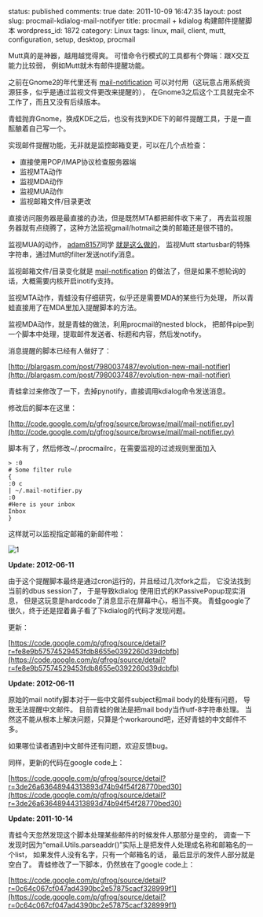 status: published
comments: true
date: 2011-10-09 16:47:35
layout: post
slug: procmail-kdialog-mail-notifyer
title: procmail + kdialog 构建邮件提醒脚本
wordpress_id: 1872
category: Linux
tags: linux, mail, client, mutt, configuration, setup, desktop, procmail

Mutt真的是神器，越用越觉得爽。
可惜命令行模式的工具都有个弊端：跟X交互能力比较弱，
例如Mutt就木有邮件提醒功能。

之前在Gnome2的年代里还有
[mail-notification](http://www.nongnu.org/mailnotify/)
可以对付用（这玩意占用系统资源狂多，似乎是通过监视文件更改来提醒的），
在Gnome3之后这个工具就完全不工作了，而且又没有后续版本。

青蛙抛弃Gnome，换成KDE之后，也没有找到KDE下的邮件提醒工具，于是一直酝酿着自己写一个。


实现邮件提醒功能，无非就是监控邮箱变更，可以在几个点检查：

  * 直接使用POP/IMAP协议检查服务器端
  * 监视MTA动作
  * 监视MDA动作
  * 监视MUA动作
  * 监视邮箱文件/目录更改


直接访问服务器是最直接的办法，但是既然MTA都把邮件收下来了，
再去监视服务器就有点绕腾了，这种方法监视gmail/hotmail之类的邮箱还是很不错的。

监视MUA的动作，
[adam8157](http://www.adam8157.info)同学
[就是这么做的](http://www.adam8157.info/blog/2010/05/mutt-filter-notify/)，
监视Mutt startusbar的特殊字符串，通过Mutt的filter发送notify消息。

监视邮箱文件/目录变化就是
[mail-notification](http://www.nongnu.org/mailnotify/)
的做法了，但是如果不想轮询的话，大概需要内核开启inotify支持。

监视MTA动作，青蛙没有仔细研究，似乎还是需要MDA的某些行为处理，
所以青蛙直接用了在MDA里加入提醒脚本的方法。

监视MDA动作，就是青蛙的做法，利用procmail的nested block，
把邮件pipe到一个脚本中处理，提取邮件发送者、标题和内容，然后发notify。

消息提醒的脚本已经有人做好了：

[http://blargasm.com/post/7980037487/evolution-new-mail-notifier](http://blargasm.com/post/7980037487/evolution-new-mail-notifier)


青蛙拿过来修改了一下，去掉pynotify，直接调用kdialog命令发送消息。

修改后的脚本在这里：

[http://code.google.com/p/gfrog/source/browse/mail/mail-notifier.py](http://code.google.com/p/gfrog/source/browse/mail/mail-notifier.py)

脚本有了，然后修改~/.procmailrc，在需要监视的过滤规则里面加入

```
> :0
# Some filter rule
{
:0 c
| ~/.mail-notifier.py
:0
#Here is your inbox
Inbox
}
```

这样就可以监视指定邮箱的新邮件啦：

![1](http://gfrog.net/wp-content/uploads/2011/10/mail-notify.png)

**Update: 2012-06-11**

由于这个提醒脚本最终是通过cron运行的，并且经过几次fork之后，
它没法找到当前的dbus session了，
于是导致kdialog 使用旧式的KPassivePopup现实消息，
但是这玩意是hardcode了消息显示在屏幕中心，相当不爽。
青蛙google了很久，终于还是捏着鼻子看了下kdialog的代码才发现问题。

更新：

[https://code.google.com/p/gfrog/source/detail?r=fe8e9b57574529453fdb8655e0392260d39dcbfb](https://code.google.com/p/gfrog/source/detail?r=fe8e9b57574529453fdb8655e0392260d39dcbfb)

**Update: 2012-06-11**

原始的mail notify脚本对于一些中文邮件subject和mail body的处理有问题，
导致无法提醒中文邮件。
目前青蛙的做法是把mail body当作utf-8字符串处理。
当然这不能从根本上解决问题，只算是个workaround吧，还好青蛙的中文邮件不多。

如果哪位读者遇到中文邮件还有问题，欢迎反馈bug。

同样，更新的代码在google code上：

[https://code.google.com/p/gfrog/source/detail?r=3de26a63648944313893d74b94f54f28770bed30](https://code.google.com/p/gfrog/source/detail?r=3de26a63648944313893d74b94f54f28770bed30)

**Update: 2011-10-14**

青蛙今天忽然发现这个脚本处理某些邮件的时候发件人那部分是空的，
调查一下发现时因为“email.Utils.parseaddr()”实际上是把发件人处理成名称和邮箱名的一个list，
如果发件人没有名字，只有一个邮箱名的话，
最后显示的发件人部分就是空白了。
青蛙修改了一下脚本，仍然放在了google code上：

[https://code.google.com/p/gfrog/source/detail?r=0c64c067cf047ad4390bc2e57875cacf328999f1](https://code.google.com/p/gfrog/source/detail?r=0c64c067cf047ad4390bc2e57875cacf328999f1)
